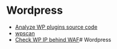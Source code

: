# Wordpress

- [Analyze WP plugins source code](https://github.com/OWASP/wpBullet)
- [wpscan](https://github.com/wpscanteam/wpscan)
- [Check WP IP behind WAF](https://blog.nem.ec/2020/01/22/discover-cloudflare-wordpress-ip)# Wordpress
